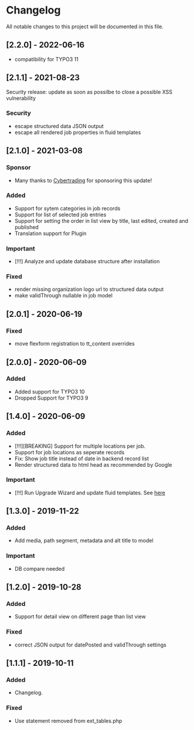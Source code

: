 # Changelog
All notable changes to this project will be documented in this file.

## [2.2.0] - 2022-06-16
- compatibility for TYPO3 11

## [2.1.1] - 2021-08-23
Security release: update as soon as possilbe to close a possible XSS vulnerability

### Security
- escape structured data JSON output 
- escape all rendered job properties in fluid templates

## [2.1.0] - 2021-03-08
### Sponsor
- Many thanks to [Cybertrading](https://cybertrading.de/) for sponsoring this update!

### Added
- Support for sytem categories in job records
- Support for list of selected job entries
- Support for setting the order in list view by title, last edited, created and published
- Translation support for Plugin

### Important
- [!!!] Analyze and update database structure after installation

### Fixed
- render missing organization logo url to structured data output
- make validThrough nullable in job model

## [2.0.1] - 2020-06-19
### Fixed
- move flexform registration to tt_content overrides

## [2.0.0] - 2020-06-09
### Added
- Added support for TYPO3 10
- Dropped Support for TYPO3 9

## [1.4.0] - 2020-06-09
### Added
- [!!!][BREAKING] Support for multiple locations per job.
- Support for job locations as seperate records
- Fix: Show job title instead of date in backend record list
- Render structured data to html head as recommended by Google

### Important
- [!!!] Run Upgrade Wizard and update fluid templates. See [here](./README.md#update-from-13-to-higher-Versions)

## [1.3.0] - 2019-11-22
### Added
- Add media, path segment, metadata and alt title to model

### Important
- DB compare needed

## [1.2.0] - 2019-10-28
### Added
- Support for detail view on different page than list view

### Fixed
- correct JSON output for datePosted and validThrough settings

## [1.1.1] - 2019-10-11
### Added
- Changelog.

### Fixed
- Use statement removed from ext_tables.php
